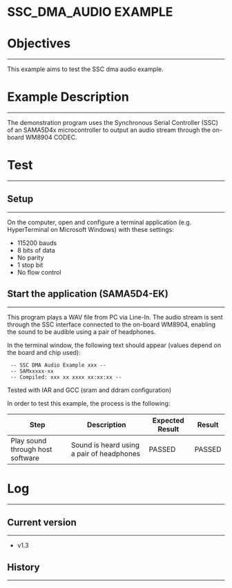 SSC_DMA_AUDIO EXAMPLE
=========================

# Objectives
------------
This example aims to test the SSC dma audio example.

# Example Description
---------------------
The demonstration program uses the Synchronous Serial Controller (SSC) of an SAMA5D4x
microcontroller to output an audio stream through the on-board WM8904 CODEC.

# Test
------

## Setup
--------
On the computer, open and configure a terminal application (e.g. HyperTerminal
on Microsoft Windows) with these settings:
 - 115200 bauds
 - 8 bits of data
 - No parity
 - 1 stop bit
 - No flow control

## Start the application (SAMA5D4-EK)
-------------------------------------------
This program plays a WAV file from PC via Line-In. The audio stream is sent through 
the SSC interface connected to the on-board WM8904, enabling the sound to be audible 
using a pair of headphones.

In the terminal window, the following text should appear (values depend on the board and chip used):
```
 -- SSC DMA Audio Example xxx --
 -- SAMxxxxx-xx
 -- Compiled: xxx xx xxxx xx:xx:xx --
```

Tested with IAR and GCC (sram and ddram configuration)

In order to test this example, the process is the following:

Step | Description | Expected Result | Result
-----|-------------|-----------------|-------
Play sound through host software | Sound is heard using a pair of headphones | PASSED | PASSED


# Log
-----

## Current version
------------------
 - v1.3

## History
----------
